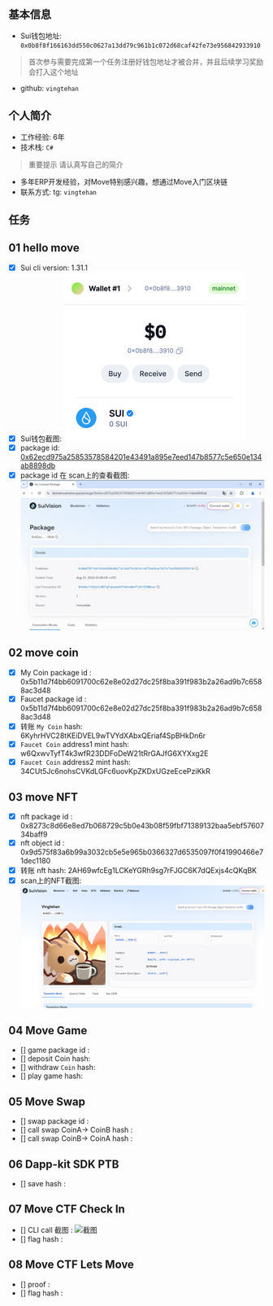 ## 基本信息
- Sui钱包地址: `0x0b8f8f166163dd550c0627a13dd79c961b1c072d68caf42fe73e956842933910`
> 首次参与需要完成第一个任务注册好钱包地址才被合并，并且后续学习奖励会打入这个地址
- github: `vingtehan`

## 个人简介
- 工作经验: 6年
- 技术栈: `C#`
> 重要提示 请认真写自己的简介
- 多年ERP开发经验，对Move特别感兴趣，想通过Move入门区块链
- 联系方式: tg: `vingtehan` 

## 任务

##   01 hello move  
- [x] Sui cli version: 1.31.1
- [x] Sui钱包截图: ![Sui钱包截图](./1.png)
- [x] package id: [0x62ecd975a25853578584201e43491a895e7eed147b8577c5e650e134ab8898db](https://testnet.suivision.xyz/package/0x62ecd975a25853578584201e43491a895e7eed147b8577c5e650e134ab8898db)
- [x] package id 在 scan上的查看截图:![Scan截图](./2.png)

##   02 move coin
- [x] My Coin package id :  0x5b11d7f4bb6091700c62e8e02d27dc25f8ba391f983b2a26ad9b7c6588ac3d48
- [x] Faucet package id :  0x5b11d7f4bb6091700c62e8e02d27dc25f8ba391f983b2a26ad9b7c6588ac3d48
- [x] 转账 `My Coin` hash: 6KyhrHVC28tKEiDVEL9wTVYdXAbxQEriaf4SpBHkDn6r
- [x] `Faucet Coin` address1 mint hash: w6QxwvTyfT4k3wfR23DDFoDeW21tRrGAJfG6XYXxg2E
- [x] `Faucet Coin` address2 mint hash: 34CUt5Jc6nohsCVKdLGFc6uovKpZKDxUGzeEcePziKkR

##   03 move NFT
- [x] nft package id : 0x8273c8d66e8ed7b068729c5b0e43b08f59fbf71389132baa5ebf5760734baff9
- [x] nft object id :  0x9d575f83a6b99a3032cb5e5e965b0366327d6535097f0f41990466e71dec1180
- [x] 转账 nft  hash: 2AH69wfcEg1LCKeYGRh9sg7rFJGC6K7dQExjs4cQKqBK
- [x] scan上的NFT截图:![Scan截图](./3.png)

##   04 Move Game
- [] game package id :
- [] deposit Coin hash:
- [] withdraw `Coin` hash:
- [] play game hash:

##   05 Move Swap
- [] swap package id :
- [] call swap CoinA-> CoinB  hash :
- [] call swap CoinB-> CoinA  hash :

##   06 Dapp-kit SDK PTB
- [] save hash :

##   07 Move CTF Check In
- [] CLI call 截图 : ![截图](./images/你的图片地址)
- [] flag hash :

##   08 Move CTF Lets Move
- [] proof : 
- [] flag hash :
